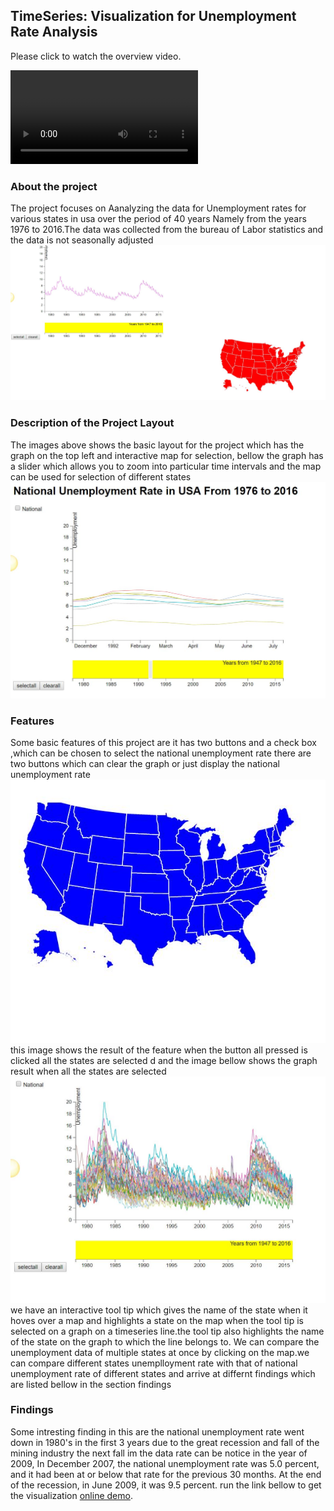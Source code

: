 ## TimeSeries: Visualization for Unemployment Rate Analysis
Please click to watch the overview video.

![ScreenShot](https://github.com/naimishamanikonda/visualization/blob/master/video.mp4)
### About the project
The project focuses on Aanalyzing the data for Unemployment rates for various states in usa over the period of 40 years 
Namely from the years 1976 to 2016.The data was collected from the bureau of Labor statistics and the data is not seasonally adjusted
![ScreenShot](https://github.com/naimishamanikonda/visualization/blob/master/basic%20visualization.JPG)
### Description of the Project Layout
The images above  shows the basic layout for the project which has the graph on the top left and interactive map for selection, bellow the graph has a slider which allows you to zoom into particular time intervals and the map can be used for selection
of different states
![ScreenShot](https://github.com/naimishamanikonda/visualization/blob/master/zoom.JPG)
### Features
Some  basic features of this project are it has two buttons and a check box ,which can be chosen to select the national unemployment rate there are two buttons which can clear the graph or just display the national unemployment rate
![ScreenShot](https://github.com/naimishamanikonda/visualization/blob/master/all%20states.JPG)this image shows the result of the feature  when the button all pressed is clicked all the states are selected d and the image bellow shows the graph result when all the states are selected
![ScreenShot](https://github.com/naimishamanikonda/visualization/blob/master/graphs.JPG)
we have an interactive tool tip which gives the name of the state when it hoves over a map and highlights a state on the map when the tool tip is selected on a graph on a timeseries line.the tool tip also highlights the name of the state on the graph to which the line belongs to. We can compare the unemployment data of multiple states  at once by clicking on the map.we can compare different states unemplloyment rate with that of national unemployment rate of different states and arrive at differnt findings which are listed bellow in the section findings
### Findings
Some intresting finding in this are the national unemployment rate went down in 1980's in the first 3 years due to the great recession and fall of the mining industry the next fall im the data rate can be notice in the year of 2009,
In December 2007, the national unemployment rate was 5.0 percent, and it had been at or below that rate for the previous 30 months. At the end of the recession, in June 2009, it was 9.5 percent. run the link bellow to get the visualization
[online demo](https://naimishamanikonda.github.io/combined.html).




